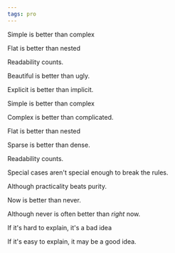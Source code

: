 ```yaml
---
tags: pro
---
```


Simple is better than complex 

Flat is better than nested 

Readability counts.

Beautiful is better than ugly.

Explicit is better than implicit.

Simple is better than complex 

Complex is better than complicated.

Flat is better than nested 

Sparse is better than dense.

Readability counts.

Special cases aren't special enough to break the rules.

Although practicality beats purity.

Now is better than never.

Although never is often better than *right* now.

If it's hard to explain, it's a bad idea 

If it's easy to explain, it may be a good idea.